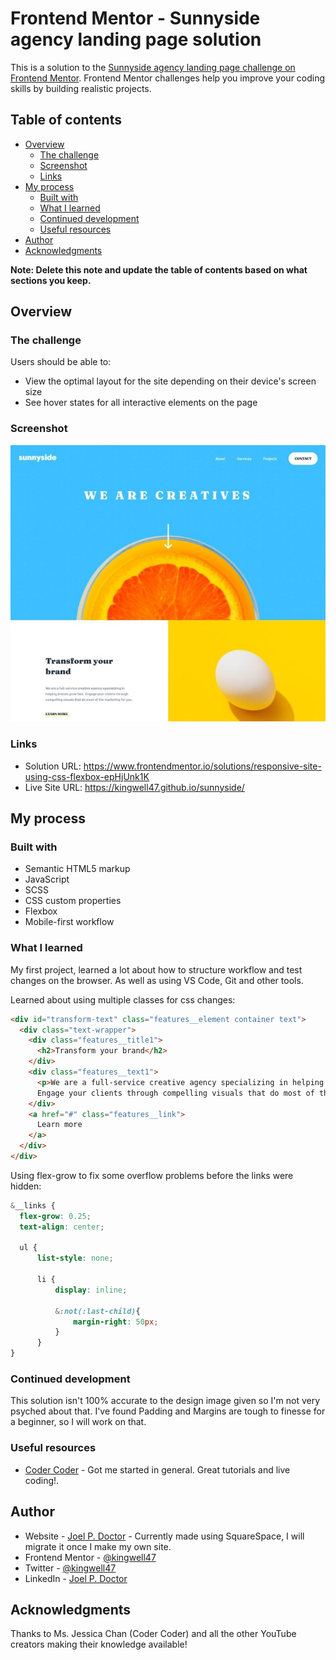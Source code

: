 # Frontend Mentor - Sunnyside agency landing page solution

This is a solution to the [Sunnyside agency landing page challenge on Frontend Mentor](https://www.frontendmentor.io/challenges/sunnyside-agency-landing-page-7yVs3B6ef). Frontend Mentor challenges help you improve your coding skills by building realistic projects.

## Table of contents

- [Overview](#overview)
  - [The challenge](#the-challenge)
  - [Screenshot](#screenshot)
  - [Links](#links)
- [My process](#my-process)
  - [Built with](#built-with)
  - [What I learned](#what-i-learned)
  - [Continued development](#continued-development)
  - [Useful resources](#useful-resources)
- [Author](#author)
- [Acknowledgments](#acknowledgments)

**Note: Delete this note and update the table of contents based on what sections you keep.**

## Overview

### The challenge

Users should be able to:

- View the optimal layout for the site depending on their device's screen size
- See hover states for all interactive elements on the page

### Screenshot

![](./Screenshot.jpg)


### Links

- Solution URL: https://www.frontendmentor.io/solutions/responsive-site-using-css-flexbox-epHjUnk1K
- Live Site URL: https://kingwell47.github.io/sunnyside/

## My process

### Built with

- Semantic HTML5 markup
- JavaScript
- SCSS
- CSS custom properties
- Flexbox
- Mobile-first workflow


### What I learned

My first project, learned a lot about how to structure workflow and test changes on the browser. As well as using VS Code, Git and other tools.

Learned about using multiple classes for css changes:
```html
<div id="transform-text" class="features__element container text">
  <div class="text-wrapper">
    <div class="features__title1">        
      <h2>Transform your brand</h2>
    </div>
    <div class="features__text1">
      <p>We are a full-service creative agency specializing in helping brands grow fast. 
      Engage your clients through compelling visuals that do most of the marketing for you.</p>
    </div>
    <a href="#" class="features__link">
      Learn more
    </a>
  </div>      
</div>
```

Using flex-grow to fix some overflow problems before the links were hidden:
```scss
&__links {
  flex-grow: 0.25;
  text-align: center;

  ul {
      list-style: none;
      
      li {
          display: inline;
          
          &:not(:last-child){
              margin-right: 50px;
          }
      }
}
```

### Continued development

This solution isn't 100% accurate to the design image given so I'm not very psyched about that. I've found Padding and Margins are tough to finesse for a beginner, so I will work on that.

### Useful resources

- [Coder Coder](https://www.youtube.com/channel/UCzNf0liwUzMN6_pixbQlMhQ) - Got me started in general. Great tutorials and live coding!.

## Author

- Website - [Joel P. Doctor](https://www.kingwell47.com) - Currently made using SquareSpace, I will migrate it once I make my own site.
- Frontend Mentor - [@kingwell47](https://www.frontendmentor.io/profile/kingwell47)
- Twitter - [@kingwell47](https://www.twitter.com/kingwell47)
- LinkedIn - [Joel P. Doctor](https://www.linkedin.com/in/joel-d-05854919/)

## Acknowledgments

Thanks to Ms. Jessica Chan (Coder Coder) and all the other YouTube creators making their knowledge available!
